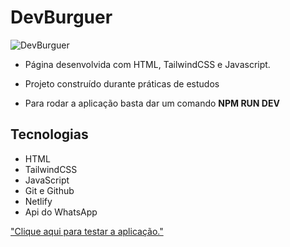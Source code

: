 # DevBurguer

![DevBurguer](https://s3-figma-hubfile-images-production.figma.com/hub/file/carousel/img/9922be3811d0a93502ad7f832fefafac2f20a34e )


- Página desenvolvida com HTML, TailwindCSS e Javascript.

 - Projeto construído durante práticas de estudos

 - Para rodar a aplicação basta dar um comando  **NPM RUN DEV**

## Tecnologias

- HTML
- TailwindCSS
- JavaScript
- Git e Github
- Netlify
- Api do WhatsApp

<div>
  <a> <a href="https://cardapio-dev.netlify.app/">"Clique aqui para testar a aplicação."</a></a>
</div>
